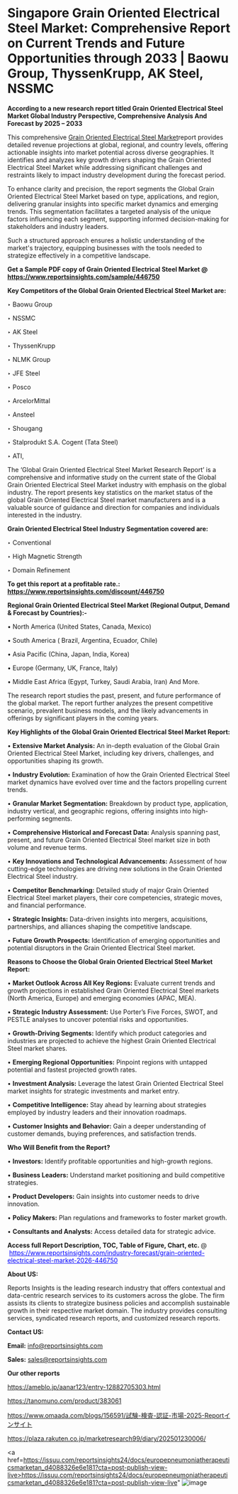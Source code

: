 # Singapore Grain Oriented Electrical Steel Market: Comprehensive Report on Current Trends and Future Opportunities through 2033 | Baowu Group, ThyssenKrupp, AK Steel, NSSMC

<strong>According to a new research report titled Grain Oriented Electrical Steel Market Global Industry Perspective, Comprehensive Analysis And Forecast by 2025 – 2033</strong>

This comprehensive <a href=https://www.reportsinsights.com/sample/446750>Grain Oriented Electrical Steel Market</a>report provides detailed revenue projections at global, regional, and country levels, offering actionable insights into market potential across diverse geographies. It identifies and analyzes key growth drivers shaping the Grain Oriented Electrical Steel Market while addressing significant challenges and restraints likely to impact industry development during the forecast period.

To enhance clarity and precision, the report segments the Global Grain Oriented Electrical Steel Market based on type, applications, and region, delivering granular insights into specific market dynamics and emerging trends. This segmentation facilitates a targeted analysis of the unique factors influencing each segment, supporting informed decision-making for stakeholders and industry leaders.

Such a structured approach ensures a holistic understanding of the market's trajectory, equipping businesses with the tools needed to strategize effectively in a competitive landscape.

<strong>Get a Sample PDF copy of Grain Oriented Electrical Steel Market </strong><strong>@<a href=https://www.reportsinsights.com/sample/446750 style=color:#0000ff;> https://www.reportsinsights.com/sample/446750</a></strong></font>

<strong>Key Competitors of the Global Grain Oriented Electrical Steel Market are:</strong>

‣ Baowu Group

‣ NSSMC

‣ AK Steel

‣ ThyssenKrupp

‣ NLMK Group

‣ JFE Steel

‣ Posco

‣ ArcelorMittal

‣ Ansteel

‣ Shougang

‣ Stalprodukt S.A. Cogent (Tata Steel)

‣ ATI,

The ‘Global Grain Oriented Electrical Steel Market Research Report’ is a comprehensive and informative study on the current state of the Global Grain Oriented Electrical Steel Market industry with emphasis on the global industry. The report presents key statistics on the market status of the global Grain Oriented Electrical Steel market manufacturers and is a valuable source of guidance and direction for companies and individuals interested in the industry.

<strong>Grain Oriented Electrical Steel Industry Segmentation covered are:</strong>

‣ Conventional

‣ High Magnetic Strength

‣ Domain Refinement

<strong>To get this report at a profitable rate.: <a href=https://www.reportsinsights.com/discount/446750 style=color:#0000ff;>https://www.reportsinsights.com/discount/446750</a></strong></font>

<strong>Regional Grain Oriented Electrical Steel Market (Regional Output, Demand &amp; Forecast by Countries):-</strong>

• North America (United States, Canada, Mexico)

• South America ( Brazil, Argentina, Ecuador, Chile)

• Asia Pacific (China, Japan, India, Korea)

• Europe (Germany, UK, France, Italy)

• Middle East Africa (Egypt, Turkey, Saudi Arabia, Iran) And More.

The research report studies the past, present, and future performance of the global market. The report further analyzes the present competitive scenario, prevalent business models, and the likely advancements in offerings by significant players in the coming years.

<strong>Key Highlights of the Global Grain Oriented Electrical Steel Market Report:</strong>

• <strong>Extensive Market Analysis:</strong> An in-depth evaluation of the Global Grain Oriented Electrical Steel Market, including key drivers, challenges, and opportunities shaping its growth.

• <strong>Industry Evolution:</strong> Examination of how the Grain Oriented Electrical Steel market dynamics have evolved over time and the factors propelling current trends.

• <strong>Granular Market Segmentation:</strong> Breakdown by product type, application, industry vertical, and geographic regions, offering insights into high-performing segments.

• <strong>Comprehensive Historical and Forecast Data:</strong> Analysis spanning past, present, and future Grain Oriented Electrical Steel market size in both volume and revenue terms.

• <strong>Key Innovations and Technological Advancements:</strong> Assessment of how cutting-edge technologies are driving new solutions in the Grain Oriented Electrical Steel industry.

• <strong>Competitor Benchmarking:</strong> Detailed study of major Grain Oriented Electrical Steel market players, their core competencies, strategic moves, and financial performance.

• <strong>Strategic Insights:</strong> Data-driven insights into mergers, acquisitions, partnerships, and alliances shaping the competitive landscape.

• <strong>Future Growth Prospects:</strong> Identification of emerging opportunities and potential disruptors in the Grain Oriented Electrical Steel market.

<strong>Reasons to Choose the Global Grain Oriented Electrical Steel Market Report:</strong>

• <strong>Market Outlook Across All Key Regions:</strong> Evaluate current trends and growth projections in established Grain Oriented Electrical Steel markets (North America, Europe) and emerging economies (APAC, MEA).

• <strong>Strategic Industry Assessment:</strong> Use Porter’s Five Forces, SWOT, and PESTLE analyses to uncover potential risks and opportunities.

• <strong>Growth-Driving Segments:</strong> Identify which product categories and industries are projected to achieve the highest Grain Oriented Electrical Steel market shares.

• <strong>Emerging Regional Opportunities:</strong> Pinpoint regions with untapped potential and fastest projected growth rates.

• <strong>Investment Analysis:</strong> Leverage the latest Grain Oriented Electrical Steel market insights for strategic investments and market entry.

• <strong>Competitive Intelligence:</strong> Stay ahead by learning about strategies employed by industry leaders and their innovation roadmaps.

• <strong>Customer Insights and Behavior:</strong> Gain a deeper understanding of customer demands, buying preferences, and satisfaction trends.

<strong>Who Will Benefit from the Report?</strong>

• <strong>Investors:</strong> Identify profitable opportunities and high-growth regions.

• <strong>Business Leaders:</strong> Understand market positioning and build competitive strategies.

• <strong>Product Developers:</strong> Gain insights into customer needs to drive innovation.

• <strong>Policy Makers:</strong> Plan regulations and frameworks to foster market growth.

• <strong>Consultants and Analysts:</strong> Access detailed data for strategic advice.
</ul>
<strong>Access full Report Description, TOC, Table of Figure, Chart, etc. </strong>@  <a href=https://www.reportsinsights.com/industry-forecast/grain-oriented-electrical-steel-market-2026-446750 style=color:#0000ff;>https://www.reportsinsights.com/industry-forecast/grain-oriented-electrical-steel-market-2026-446750</a></font>

<strong><strong>About US</strong>:</strong>

Reports Insights is the leading research industry that offers contextual and data-centric research services to its customers across the globe. The firm assists its clients to strategize business policies and accomplish sustainable growth in their respective market domain. The industry provides consulting services, syndicated research reports, and customized research reports.

<strong>Contact US:</strong>

<p class=""""><b>Email:</b> <a href=mailto:info@reportsinsights.com>info@reportsinsights.com</a></p>
<p class=""""><b>Sales:</b> <a href=mailto:sales@reportsinsights.com>sales@reportsinsights.com</a></p>

<strong>Our other reports</strong>

<a href=https://ameblo.jp/aanar123/entry-12882705303.html>https://ameblo.jp/aanar123/entry-12882705303.html</a>

<a href=https://tanomuno.com/product/383061>https://tanomuno.com/product/383061</a>

<a href=https://www.omaada.com/blogs/156591/試験-検査-認証-市場-2025-Reportインサイト>https://www.omaada.com/blogs/156591/試験-検査-認証-市場-2025-Reportインサイト</a>

<a href=https://plaza.rakuten.co.jp/marketresearch99/diary/202501230006/>https://plaza.rakuten.co.jp/marketresearch99/diary/202501230006/</a>

<a href=https://issuu.com/reportsinsights24/docs/europepneumoniatherapeuticsmarketan_d4088326e6e181?cta=post-publish-view-live>https://issuu.com/reportsinsights24/docs/europepneumoniatherapeuticsmarketan_d4088326e6e181?cta=post-publish-view-live</a>"
![image](https://github.com/user-attachments/assets/79a116b5-5942-4d48-bd4b-7f75764d906a)
